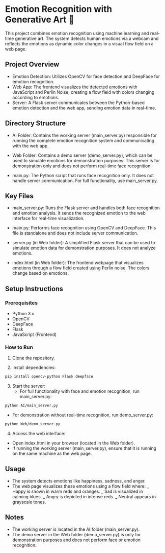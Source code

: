 # Emotion Recognition with Generative Art 🎨

This project combines emotion recognition using machine learning and real-time generative art. The system detects human emotions via a webcam and reflects the emotions as dynamic color changes in a visual flow field on a web page.

## Project Overview
* Emotion Detection: Utilizes OpenCV for face detection and DeepFace for emotion recognition.
* Web App: The frontend visualizes the detected emotions with JavaScript and Perlin Noise, creating a flow field with colors changing according to emotions.
* Server: A Flask server communicates between the Python-based emotion detection and the web app, sending emotion data in real-time.

## Directory Structure
* AI Folder:
Contains the working server (main_server.py) responsible for running the complete emotion recognition system and communicating with the web app.

* Web Folder:
Contains a demo server (demo_server.py), which can be used to simulate emotions for demonstration purposes. This server is for demonstration only and does not perform real-time face recognition.

* main.py:
The Python script that runs face recognition only. It does not handle server communication. For full functionality, use main_server.py.

## Key Files

* main_server.py:
Runs the Flask server and handles both face recognition and emotion analysis. It sends the recognized emotion to the web interface for real-time visualization.

* main.py:
Performs face recognition using OpenCV and DeepFace. This file is standalone and does not include server communication.

* server.py (in Web folder):
A simplified Flask server that can be used to simulate emotion data for demonstration purposes. It does not analyze emotions.

* index.html (in Web folder):
The frontend webpage that visualizes emotions through a flow field created using Perlin noise. The colors change based on emotions.

## Setup Instructions
### Prerequisites
* Python 3.x
* OpenCV
* DeepFace
* Flask
* JavaScript (Frontend)

### How to Run
1. Clone the repository.

2. Install dependencies:
```bash
pip install opencv-python Flask deepface
```

3. Start the server:
   - For full functionality with face and emotion recognition, run main_server.py:
```bash
python AI/main_server.py
```
   - For demonstration without real-time recognition, run demo_server.py:
```bash
python Web/demo_server.py
```

4. Access the web interface:
* Open index.html in your browser (located in the Web folder).
* If running the working server (main_server.py), ensure that it is running on the same machine as the web page.

## Usage
* The system detects emotions like happiness, sadness, and anger.
* The web page visualizes these emotions using a flow field where:
  _ Happy is shown in warm reds and oranges.
  _ Sad is visualized in calming blues.
  _ Angry is depicted in intense reds.
  _ Neutral appears in grayscale tones.

## Notes
* The working server is located in the AI folder (main_server.py).
* The demo server in the Web folder (demo_server.py) is only for demonstration purposes and does not perform face or emotion recognition.
